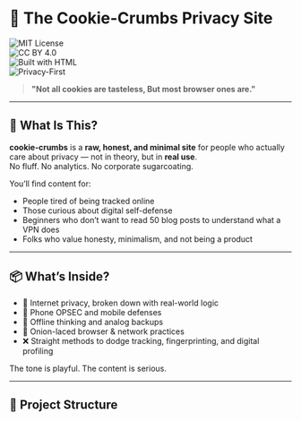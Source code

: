 # 🍪 The Cookie-Crumbs Privacy Site

![MIT License](https://img.shields.io/badge/License-MIT-blue.svg)  
![CC BY 4.0](https://img.shields.io/badge/License-CC%20BY%204.0-lightgrey.svg)  
![Built with HTML](https://img.shields.io/badge/Built%20With-HTML-orange)  
![Privacy-First](https://img.shields.io/badge/Zero%20Trackers-Hell%20Yeah-black)

> **"Not all cookies are tasteless, But most browser ones are."**

---

## 🍫 What Is This?

**cookie-crumbs** is a **raw, honest, and minimal site** for people who actually care about privacy — not in theory, but in **real use**.  
No fluff. No analytics. No corporate sugarcoating.

You’ll find content for:
- People tired of being tracked online  
- Those curious about digital self-defense  
- Beginners who don’t want to read 50 blog posts to understand what a VPN does  
- Folks who value honesty, minimalism, and not being a product

---

## 📦 What’s Inside?

- 🍩 Internet privacy, broken down with real-world logic  
- 📱 Phone OPSEC and mobile defenses  
- 🧠 Offline thinking and analog backups  
- 🧅 Onion-laced browser & network practices  
- ❌ Straight methods to dodge tracking, fingerprinting, and digital profiling

The tone is playful. The content is serious.

---

## 📁 Project Structure
